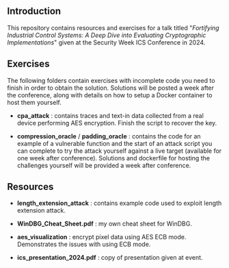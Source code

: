 ## Introduction

This repository contains resources and exercises for a talk titled "*Fortifying Industrial Control Systems: A Deep Dive into Evaluating Cryptographic Implementations*" given at the Security Week ICS Conference in 2024.

## Exercises

The following folders contain exercises with incomplete code you need to finish in order to obtain the solution.  Solutions will be posted a week after the conference, along with details on how to setup a Docker container to host them yourself.

- **cpa_attack** : contains traces and text-in data collected from a real device performing AES encryption.  Finish the script to recover the key.

- **compression_oracle** / **padding_oracle** : contains the code for an example of a vulnerable function and the start of an attack script you can complete to try the attack yourself against a live target (available for one week after conference).  Solutions and dockerfile for hosting the challenges yourself will be provided a week after conference.

## Resources

- **length_extension_attack** : contains example code used to exploit length extension attack.

- **WinDBG_Cheat_Sheet.pdf** : my own cheat sheet for WinDBG.

- **aes_visualization** : encrypt pixel data using AES ECB mode.  Demonstrates the issues with using ECB mode.

 - **ics_presentation_2024.pdf** : copy of presentation given at event.
